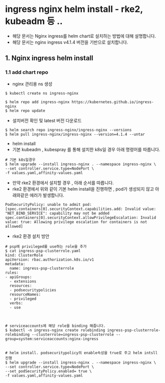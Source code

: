 # ingress nginx helm install - rke2, kubeadm 등 ..
- 해당 문서는 Nginx ingress를 helm chart로 설치하는 방법에 대해 설명합니다.
- 해당 문서는 nginx ingress v4.1.4 버전을 기반으로 설치합니다.
## 1. Nginx ingress helm install
### 1.1 add chart repo 
- nginx 관리용 ns 생성
```
$ kubectl create ns ingress-nginx
```
```
$ helm repo add ingress-nginx https://kubernetes.github.io/ingress-nginx
$ helm repo update
```
- 설치버전 확인 및 latest 버전 다운로드
```
$ helm search repo ingress-nginx/ingress-nginx --versions
$ helm pull ingress-nginx/ingress-nginx --version=4.1.4 --untar
```
- helm install 
- 기본 kubeadm , kubespray 를 통해 설치한 k8s일 경우 아래 명령어를 따릅니다.
```
# 기본 k8s일경우
$ helm upgrade --install ingress-nginx . --namespace ingress-nginx \
--set controller.service.type=NodePort \
-f values.yaml,affinity-values.yaml
```
- 만약 rke2 환경에서 설치할 경우 , 아래 순서를 따릅니다.
- rke2 환경에서 위와 같이 기본 helm install을 진행하면 , pod가 생성되지 않고 아래와같은 에러가 발생합니다.
```
PodSecurityPolicy: unable to admit pod: [spec.containers[0].securityContext.capabilities.add: Invalid value: "NET_BIND_SERVICE": capability may not be added spec.containers[0].securityContext.allowPrivilegeEscalation: Invalid value: true: Allowing privilege escalation for containers is not allowed]
```
- rke2 환경 설치 방안
```
# psp에 privileged를 use하는 role을 추가
$ cat ingress-psp-clusterrole.yaml
kind: ClusterRole
apiVersion: rbac.authorization.k8s.io/v1
metadata:
  name: ingress-psp-clusterrole
rules:
- apiGroups:
  - extensions
  resources:
  - podsecuritypolicies
  resourceNames:
  - privileged
  verbs:
  - use



# serviceaccounts에 해당 role을 binding 해줍니다.
$ kubectl -n ingress-nginx create rolebinding ingress-psp-clusterrole-rolebinding --clusterrole=ingress-psp-clusterrole --group=system:serviceaccounts:nginx-ingress


# helm install. podsecuritypolicy의 enable속성을 true로 주고 helm intsll 진행
$ helm upgrade --install ingress-nginx . --namespace ingress-nginx \
--set controller.service.type=NodePort \
--set podSecurityPolicy.enabled= true \
-f values.yaml,affinity-values.yaml
```

